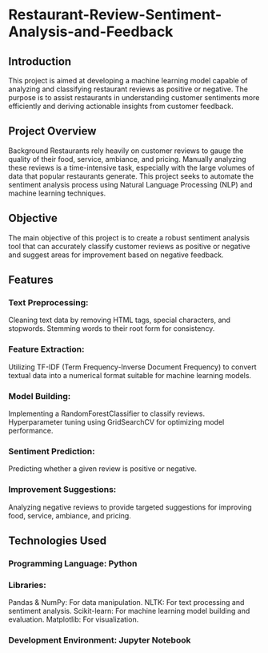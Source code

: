 # Restaurant-Review-Sentiment-Analysis-and-Feedback
## Introduction
This project is aimed at developing a machine learning model capable of analyzing and classifying restaurant reviews as positive or negative. The purpose is to assist restaurants in understanding customer sentiments more efficiently and deriving actionable insights from customer feedback.

## Project Overview
Background
Restaurants rely heavily on customer reviews to gauge the quality of their food, service, ambiance, and pricing. Manually analyzing these reviews is a time-intensive task, especially with the large volumes of data that popular restaurants generate. This project seeks to automate the sentiment analysis process using Natural Language Processing (NLP) and machine learning techniques.

## Objective
The main objective of this project is to create a robust sentiment analysis tool that can accurately classify customer reviews as positive or negative and suggest areas for improvement based on negative feedback.

## Features
### Text Preprocessing:
Cleaning text data by removing HTML tags, special characters, and stopwords.
Stemming words to their root form for consistency.
### Feature Extraction:
Utilizing TF-IDF (Term Frequency-Inverse Document Frequency) to convert textual data into a numerical format suitable for machine learning models.
### Model Building:
Implementing a RandomForestClassifier to classify reviews.
Hyperparameter tuning using GridSearchCV for optimizing model performance.
### Sentiment Prediction:
Predicting whether a given review is positive or negative.
### Improvement Suggestions:
Analyzing negative reviews to provide targeted suggestions for improving food, service, ambiance, and pricing.
## Technologies Used
### Programming Language: Python
### Libraries:
Pandas & NumPy: For data manipulation.
NLTK: For text processing and sentiment analysis.
Scikit-learn: For machine learning model building and evaluation.
Matplotlib: For visualization.
### Development Environment: Jupyter Notebook
